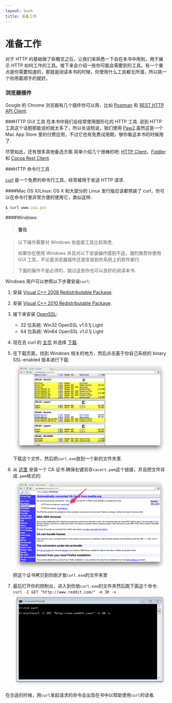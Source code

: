 ```yaml
---
layout: book
title: 准备工作
---
```


# 准备工作
对于 HTTP 的基础做了些概览之后，让我们来熟悉一下会在本书中用到，用于展示 HTTP 如何工作的工具。接下来会介绍一些你可能会需要到的工具。有一个重点是你需要知道的，那就是阅读本书的时候，你使用什么工具都无所谓，所以挑一个你用着顺手的就好。

### 浏览器插件
Google 的 Chrome 浏览器有几个插件你可以用，比如 [Postman](https://chrome.google.com/webstore/search/Postman?hl=en-US) 和 [REST HTTP API Client](https://chrome.google.com/webstore/detail/dhc-resthttp-api-client/aejoelaoggembcahagimdiliamlcdmfm).

###HTTP GUI 工具
在本书中我们会经常使用图形化的 HTTP 工具. 说到 HTTP 工具这个话题那能说的就太多了，所以长话短说，我们使用 [Paw2](http://luckymarmot.com/paw).虽然这是一个 Mac App Store 里的付费应用，不过它也有免费试用期，够你看这本书的时候用了.

尽管如此，还有很多其他备选方案.简单介绍几个很棒的吧: [HTTP Client](http://ditchnet.org/httpclient/)，[Fiddler](http://www.telerik.com/fiddler) 和 [Cocoa Rest Client](http://ditchnet.org/httpclient/).

###HTTP 命令行工具

[curl](http://curl.haxx.se/) 是一个免费的命令行工具，经常被用于发送 HTTP 请求.

####Mac OS X/Linux:
OS X 和大部分的 Linux 发行版应该都预装了 curl，你可以在命令行里非常方便的使用它，类似这样:
```ruby
$ curl www.usa.gov
```

####Windows:

>#### 警告

>以下操作需要对 Windows 些底层工具比较熟悉.
>
>如果你在使用 Windows 并且对以下安装操作感到不适，强烈推荐你使用 GUI 工具，不论是浏览器插件还是安装到你系统上的软件都行.
>
>下面的操作不是必须的，跳过这些你也可以良好的阅读本书.

Windows 用户可以参照以下步骤安装```curl```:

1. 安装 [Visual C++ 2008 Redistributable Package](http://www.microsoft.com/en-us/download/details.aspx?id=15336).
2. 安装 [Visual C++ 2010 Redistributable Package](http://www.microsoft.com/en-us/download/details.aspx?id=14632).
3. 接下来安装 [OpenSSL](http://www.shininglightpro.com/products/Win32OpenSSL.html):
	* 32 位系统: Win32 OpenSSL v1.0.1j Light
	* 64 位系统: Win64 OpenSSL v1.0.1j Light

4. 现在去 curl 的 [主页](http://curl.haxx.se/) 并选择 [下载](http://curl.haxx.se/download.html).
5. 在下载页面，找到 Windows 相关的地方，然后点击基于你自己系统的 binary SSL-enabled 版本进行下载:![windows_curl_download](../../images/curl_download.png)
下载这个文件，然后把```curl.exe```放到一个新的文件夹里.
6. 从 [这里](http://curl.haxx.se/docs/caextract.html) 安装一个 CA 证书.确保右键另存```cacert.pem```这个链接，并且把文件存成```.pem```格式的:![CA](../../images/ca_cert_curl.png)
把这个证书拷贝到你刚才放```curl.exe```的文件夹里
7. 最后打开你的控制台，进入到你放```curl.exe```的文件夹然后跑下面这个命令:
	```curl -I GET "http://www.reddit.com/" -m 30 -v```
	![command](../../images/curl_command_prompt.png)

在合适的时候，用```curl```发起请求的命令会出现在书中以帮助使用```curl```的读者.


